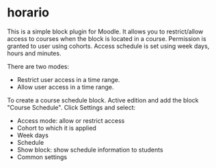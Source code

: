 # horario

This is a simple block plugin for Moodle.
It allows you to restrict/allow access to courses when the block is located in a course.
Permission is granted to user using cohorts. Access schedule is set using week days, hours and minutes.

There are two modes:
* Restrict user access in a time range.
* Allow user access in a time range.

To create a course schedule block.
Active edition and add the block "Course Schedule".
Click Settings and select:
* Access mode: allow or restrict access
* Cohort to which it is applied
* Week days
* Schedule
* Show block: show schedule information to students
* Common settings
